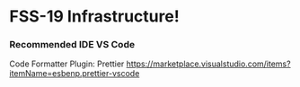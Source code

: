 # FSS-19 Infrastructure!

### Recommended IDE VS Code

Code Formatter Plugin: Prettier
https://marketplace.visualstudio.com/items?itemName=esbenp.prettier-vscode
